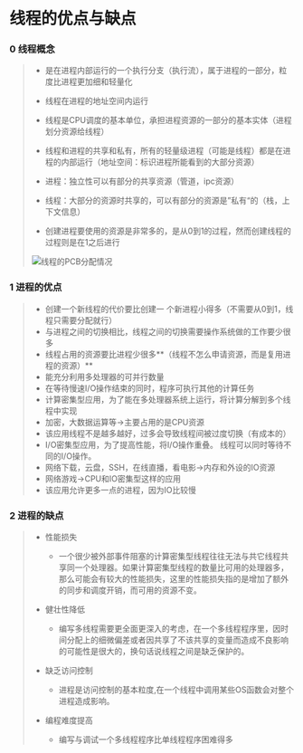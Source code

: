 # 线程的优点与缺点

### 0 线程概念

>- 是在进程内部运行的一个执行分支（执行流），属于进程的一部分，粒度比进程更加细和轻量化
>  - 线程在进程的地址空间内运行
>  - 线程是CPU调度的基本单位，承担进程资源的一部分的基本实体（进程划分资源给线程）
>
>- 线程和进程的共享和私有，所有的轻量级进程（可能是线程）都是在进程的内部运行（地址空间：标识进程所能看到的大部分资源）
>  - 进程：独立性可以有部分的共享资源（管道，ipc资源）
>  - 线程：大部分的资源时共享的，可以有部分的资源是”私有“的（栈，上下文信息）
>
>- 创建进程要使用的资源是非常多的，是从0到1的过程，然而创建线程的过程则是在1之后进行
>
>![线程的PCB分配情况](https://github.com/Lp700750/Blogs/assets/104414865/e69767e1-ad1d-42ea-9b3c-383094e9cd5c)

### 1 进程的优点

>- 创建一个新线程的代价要比创建一 个新进程小得多（不需要从0到1，线程只需要分配就行）
>- 与进程之间的切换相比，线程之间的切换需要操作系统做的工作要少很多
>- 线程占用的资源要比进程少很多**（线程不怎么申请资源，而是复用进程的资源）**
>- 能充分利用多处理器的可并行数量
>- 在等待慢速I/O操作结束的同时，程序可执行其他的计算任务
>- 计算密集型应用，为了能在多处理器系统上运行，将计算分解到多个线程中实现
>  - 加密，大数据运算等->主要占用的是CPU资源
>  - 该应用线程不是越多越好，过多会导致线程间被过度切换（有成本的）
>- I/O密集型应用，为了提高性能，将I/O操作重叠。 线程可以同时等待不同的I/O操作。
>  - 网络下载，云盘，SSH，在线直播，看电影->内存和外设的IO资源
>  - 网络游戏->CPU和IO密集型这样的应用
>  - 该应用允许更多一点的进程，因为IO比较慢

### 2 进程的缺点

>- 性能损失
>   - 一个很少被外部事件阻塞的计算密集型线程往往无法与共它线程共享同一个处理器。如果计算密集型线程的数量比可用的处理器多，那么可能会有较大的性能损失，这里的性能损失指的是增加了额外的同步和调度开销，而可用的资源不变。
>
>- 健壮性降低
>   - 编写多线程需要更全面更深入的考虑，在一个多线程程序里，因时间分配上的细微偏差或者因共享了不该共享的变量而造成不良影响的可能性是很大的，换句话说线程之间是缺乏保护的。
>
>- 缺乏访问控制
>   - 进程是访问控制的基本粒度,在一个线程中调用某些OS函数会对整个进程造成影响。
>
>- 编程难度提高
>   - 编写与调试一个多线程程序比单线程程序困难得多
